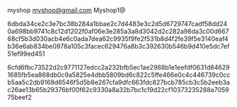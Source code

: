 myshop
myshop@gmail.com
Myshop1@

6dbda34ce2c3e7bc38b284a1bbae2c7d4483e3c2d5d6729747cadf58dd240a698bb9741c8c12d1202f0af06e3e285a3a8d3042d2c282a98da3c00d66768cf5b3d030acb4e6c0ada7dea62c9935f9fe2f531b8d4f2fe39f5e3140eaf4b36e6ab834be0978a105c3facec629476a8b3c392630b546b9d410e5dc7ef51ef99ed451


6cfd6fbc73522d2c9771127edcc2a232bfb5ec1ae2988b1e1eefdf0631d846291685fb5ea868db0c9a5825e4dbb5809bd6c822c5ffe466e0c4c446739c0ccb5aa5c2db9168d6546f5d5b8e267cfa9dfc663fdc827bcb785cb3c5b2eeb3ac26ae13b65b29376bf00f62c9330a8a32b7bc1c19d22cf10373235288a705975beef2